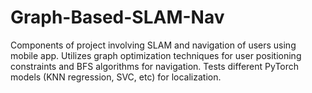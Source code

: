 # Graph-Based-SLAM-Nav
Components of project involving SLAM and navigation of users using mobile app. Utilizes graph optimization techniques for user positioning constraints and BFS algorithms for navigation. Tests different PyTorch models (KNN regression, SVC, etc) for localization.
